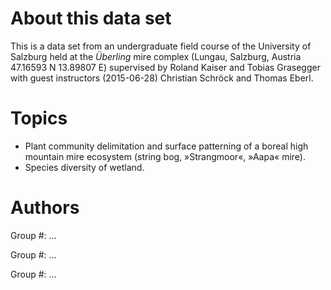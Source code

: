 About this data set
===================

This is a data set from an undergraduate field course of the University of Salzburg held at the *Überling* mire complex (Lungau, Salzburg, Austria 47.16593 N 13.89807 E) supervised by Roland Kaiser and Tobias Grasegger with guest instructors (2015-06-28) Christian Schröck and Thomas Eberl.

Topics
======

* Plant community delimitation and surface patterning of a boreal high mountain mire ecosystem (string bog, »Strangmoor«, »Aapa« mire).
* Species diversity of wetland.

Authors
=======

Group #: …  


Group #: …  


Group #: …  


